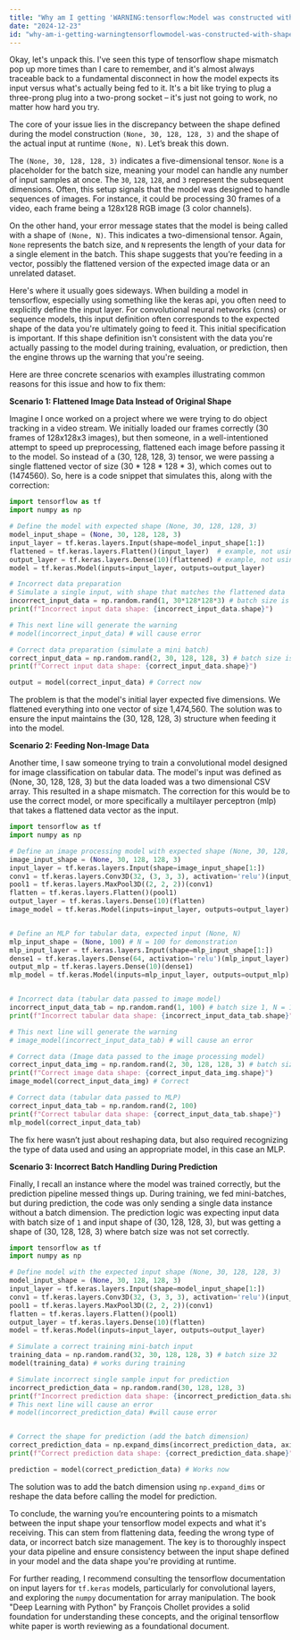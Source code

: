 ```yaml
---
title: "Why am I getting 'WARNING:tensorflow:Model was constructed with shape (None, 30, 128, 128, 3) for input, but it was called on an input with incompatible shape (None, N)?"
date: "2024-12-23"
id: "why-am-i-getting-warningtensorflowmodel-was-constructed-with-shape-none-30-128-128-3-for-input-but-it-was-called-on-an-input-with-incompatible-shape-none-n"
---
```


Okay, let's unpack this. I've seen this type of tensorflow shape mismatch pop up more times than I care to remember, and it's almost always traceable back to a fundamental disconnect in how the model expects its input versus what's actually being fed to it. It's a bit like trying to plug a three-prong plug into a two-prong socket – it's just not going to work, no matter how hard you try.

The core of your issue lies in the discrepancy between the shape defined during the model construction `(None, 30, 128, 128, 3)` and the shape of the actual input at runtime `(None, N)`. Let’s break this down.

The `(None, 30, 128, 128, 3)` indicates a five-dimensional tensor. `None` is a placeholder for the batch size, meaning your model can handle any number of input samples at once. The `30`, `128`, `128`, and `3` represent the subsequent dimensions. Often, this setup signals that the model was designed to handle sequences of images. For instance, it could be processing 30 frames of a video, each frame being a 128x128 RGB image (3 color channels).

On the other hand, your error message states that the model is being called with a shape of `(None, N)`. This indicates a two-dimensional tensor. Again, `None` represents the batch size, and `N` represents the length of your data for a single element in the batch. This shape suggests that you’re feeding in a vector, possibly the flattened version of the expected image data or an unrelated dataset.

Here's where it usually goes sideways. When building a model in tensorflow, especially using something like the keras api, you often need to explicitly define the input layer. For convolutional neural networks (cnns) or sequence models, this input definition often corresponds to the expected shape of the data you're ultimately going to feed it. This initial specification is important. If this shape definition isn't consistent with the data you're actually passing to the model during training, evaluation, or prediction, then the engine throws up the warning that you're seeing.

Here are three concrete scenarios with examples illustrating common reasons for this issue and how to fix them:

**Scenario 1: Flattened Image Data Instead of Original Shape**

Imagine I once worked on a project where we were trying to do object tracking in a video stream. We initially loaded our frames correctly (30 frames of 128x128x3 images), but then someone, in a well-intentioned attempt to speed up preprocessing, flattened each image before passing it to the model. So instead of a (30, 128, 128, 3) tensor, we were passing a single flattened vector of size (30 * 128 * 128 * 3), which comes out to (1474560). So, here is a code snippet that simulates this, along with the correction:

```python
import tensorflow as tf
import numpy as np

# Define the model with expected shape (None, 30, 128, 128, 3)
model_input_shape = (None, 30, 128, 128, 3)
input_layer = tf.keras.layers.Input(shape=model_input_shape[1:])
flattened = tf.keras.layers.Flatten()(input_layer)  # example, not using correct model for example
output_layer = tf.keras.layers.Dense(10)(flattened) # example, not using correct model for example
model = tf.keras.Model(inputs=input_layer, outputs=output_layer)

# Incorrect data preparation
# Simulate a single input, with shape that matches the flattened data
incorrect_input_data = np.random.rand(1, 30*128*128*3) # batch size is 1
print(f"Incorrect input data shape: {incorrect_input_data.shape}")

# This next line will generate the warning
# model(incorrect_input_data) # will cause error

# Correct data preparation (simulate a mini batch)
correct_input_data = np.random.rand(2, 30, 128, 128, 3) # batch size is 2
print(f"Correct input data shape: {correct_input_data.shape}")

output = model(correct_input_data) # Correct now
```

The problem is that the model's initial layer expected five dimensions. We flattened everything into one vector of size 1,474,560. The solution was to ensure the input maintains the (30, 128, 128, 3) structure when feeding it into the model.

**Scenario 2: Feeding Non-Image Data**

Another time, I saw someone trying to train a convolutional model designed for image classification on tabular data. The model's input was defined as (None, 30, 128, 128, 3) but the data loaded was a two dimensional CSV array. This resulted in a shape mismatch. The correction for this would be to use the correct model, or more specifically a multilayer perceptron (mlp) that takes a flattened data vector as the input.

```python
import tensorflow as tf
import numpy as np

# Define an image processing model with expected shape (None, 30, 128, 128, 3)
image_input_shape = (None, 30, 128, 128, 3)
input_layer = tf.keras.layers.Input(shape=image_input_shape[1:])
conv1 = tf.keras.layers.Conv3D(32, (3, 3, 3), activation='relu')(input_layer)
pool1 = tf.keras.layers.MaxPool3D((2, 2, 2))(conv1)
flatten = tf.keras.layers.Flatten()(pool1)
output_layer = tf.keras.layers.Dense(10)(flatten)
image_model = tf.keras.Model(inputs=input_layer, outputs=output_layer)


# Define an MLP for tabular data, expected input (None, N)
mlp_input_shape = (None, 100) # N = 100 for demonstration
mlp_input_layer = tf.keras.layers.Input(shape=mlp_input_shape[1:])
dense1 = tf.keras.layers.Dense(64, activation='relu')(mlp_input_layer)
output_mlp = tf.keras.layers.Dense(10)(dense1)
mlp_model = tf.keras.Model(inputs=mlp_input_layer, outputs=output_mlp)


# Incorrect data (tabular data passed to image model)
incorrect_input_data_tab = np.random.rand(1, 100) # batch size 1, N = 100
print(f"Incorrect tabular data shape: {incorrect_input_data_tab.shape}")

# This next line will generate the warning
# image_model(incorrect_input_data_tab) # will cause an error

# Correct data (Image data passed to the image processing model)
correct_input_data_img = np.random.rand(2, 30, 128, 128, 3) # batch size 2
print(f"Correct image data shape: {correct_input_data_img.shape}")
image_model(correct_input_data_img) # Correct

# Correct data (tabular data passed to MLP)
correct_input_data_tab = np.random.rand(2, 100)
print(f"Correct tabular data shape: {correct_input_data_tab.shape}")
mlp_model(correct_input_data_tab)

```

The fix here wasn’t just about reshaping data, but also required recognizing the type of data used and using an appropriate model, in this case an MLP.

**Scenario 3: Incorrect Batch Handling During Prediction**

Finally, I recall an instance where the model was trained correctly, but the prediction pipeline messed things up. During training, we fed mini-batches, but during prediction, the code was only sending a single data instance without a batch dimension. The prediction logic was expecting input data with batch size of `1` and input shape of (30, 128, 128, 3), but was getting a shape of (30, 128, 128, 3) where batch size was not set correctly.

```python
import tensorflow as tf
import numpy as np

# Define model with the expected input shape (None, 30, 128, 128, 3)
model_input_shape = (None, 30, 128, 128, 3)
input_layer = tf.keras.layers.Input(shape=model_input_shape[1:])
conv1 = tf.keras.layers.Conv3D(32, (3, 3, 3), activation='relu')(input_layer)
pool1 = tf.keras.layers.MaxPool3D((2, 2, 2))(conv1)
flatten = tf.keras.layers.Flatten()(pool1)
output_layer = tf.keras.layers.Dense(10)(flatten)
model = tf.keras.Model(inputs=input_layer, outputs=output_layer)

# Simulate a correct training mini-batch input
training_data = np.random.rand(32, 30, 128, 128, 3) # batch size 32
model(training_data) # works during training

# Simulate incorrect single sample input for prediction
incorrect_prediction_data = np.random.rand(30, 128, 128, 3)
print(f"Incorrect prediction data shape: {incorrect_prediction_data.shape}")
# This next line will cause an error
# model(incorrect_prediction_data) #will cause error


# Correct the shape for prediction (add the batch dimension)
correct_prediction_data = np.expand_dims(incorrect_prediction_data, axis=0) # batch size of 1
print(f"Correct prediction data shape: {correct_prediction_data.shape}")

prediction = model(correct_prediction_data) # Works now
```

The solution was to add the batch dimension using `np.expand_dims` or reshape the data before calling the model for prediction.

To conclude, the warning you’re encountering points to a mismatch between the input shape your tensorflow model expects and what it's receiving. This can stem from flattening data, feeding the wrong type of data, or incorrect batch size management. The key is to thoroughly inspect your data pipeline and ensure consistency between the input shape defined in your model and the data shape you're providing at runtime.

For further reading, I recommend consulting the tensorflow documentation on input layers for `tf.keras` models, particularly for convolutional layers, and exploring the `numpy` documentation for array manipulation. The book "Deep Learning with Python" by François Chollet provides a solid foundation for understanding these concepts, and the original tensorflow white paper is worth reviewing as a foundational document.
